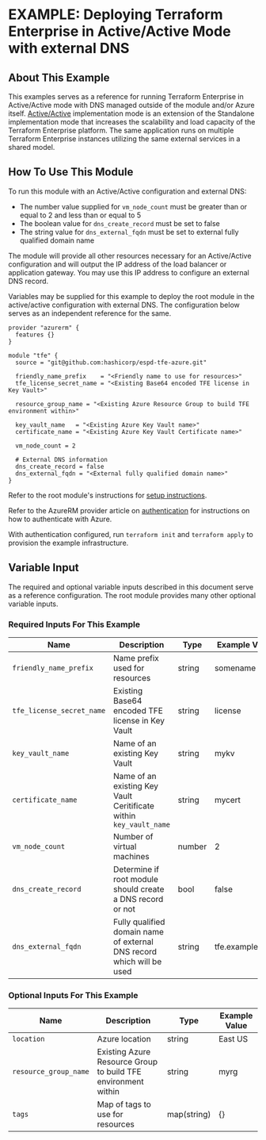 # EXAMPLE: Deploying Terraform Enterprise in Active/Active Mode with external DNS

## About This Example

This examples serves as a reference for running Terraform Enterprise in Active/Active mode with DNS managed outside of the module and/or Azure itself. [Active/Active](https://www.terraform.io/docs/enterprise/before-installing/reference-architecture/azure.html#active-active-implementation-mode) implementation mode is an extension of the Standalone implementation mode that increases the scalability and load capacity of the Terraform Enterprise platform. The same application runs on multiple Terraform Enterprise instances utilizing the same external services in a shared model.

## How To Use This Module

To run this module with an Active/Active configuration and external DNS:
* The number value supplied for `vm_node_count` must be greater than or equal to 2 and less than or equal to 5
* The boolean value for `dns_create_record` must be set to false
* The string value for `dns_external_fqdn` must be set to external fully qualified domain name

The module will provide all other resources necessary for an Active/Active configuration and will output the IP address of the load balancer or application gateway. You may use this IP address to configure an external DNS record.

Variables may be supplied for this example to deploy the root module in the active/active configuration with external DNS. The configuration below serves as an independent reference for the same.

```hcl
provider "azurerm" {
  features {}
}

module "tfe" {
  source = "git@github.com:hashicorp/espd-tfe-azure.git"

  friendly_name_prefix    = "<Friendly name to use for resources>"
  tfe_license_secret_name = "<Existing Base64 encoded TFE license in Key Vault>"

  resource_group_name = "<Existing Azure Resource Group to build TFE environment within>"

  key_vault_name   = "<Existing Azure Key Vault name>"
  certificate_name = "<Existing Azure Key Vault Certificate name>"

  vm_node_count = 2

  # External DNS information
  dns_create_record = false
  dns_external_fqdn = "<External fully qualified domain name>"
}
```

Refer to the root module's instructions for [setup instructions](../../README.md#How-to-Use-This-Module).

Refer to the AzureRM provider article on [authentication](https://registry.terraform.io/providers/hashicorp/azurerm/latest/docs) for instructions on how to authenticate with Azure.

With authentication configured, run `terraform init` and `terraform apply` to provision the example infrastructure.

## Variable Input

The required and optional variable inputs described in this document serve as a reference configuration. The root module provides many other optional variable inputs.

### Required Inputs For This Example

| Name | Description | Type | Example Value |
|------|-------------|------| ------------- |
| `friendly_name_prefix` | Name prefix used for resources | string | somename |
| `tfe_license_secret_name` | Existing Base64 encoded TFE license in Key Vault | string | license |
| `key_vault_name` | Name of an existing Key Vault | string | mykv |
| `certificate_name` | Name of an existing Key Vault Ceritificate within `key_vault_name` | string | mycert |
| `vm_node_count` | Number of virtual machines | number | 2 |
| `dns_create_record` | Determine if root module should create a DNS record or not | bool | false |
| `dns_external_fqdn` | Fully qualified domain name of external DNS record which will be used | string | tfe.example.com |

### Optional Inputs For This Example

| Name | Description | Type | Example Value |
|------|-------------|------| ------------- |
| `location` | Azure location | string | East US |
| `resource_group_name` | Existing Azure Resource Group to build TFE environment within | string | myrg |
| `tags` | Map of tags to use for resources | map(string) | {} |
